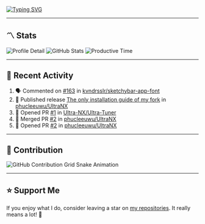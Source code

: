 [![Typing SVG](https://readme-typing-svg.demolab.com?font=&duration=2500&pause=100&center=true&vCenter=true&multiline=true&width=1000&height=60&lines=Hi+There!;Welcome+to+my+Github+profile+%F0%9F%91%8B)](https://git.io/typing-svg)

---

## 〽️ Stats

![Profile Detail](http://github-profile-summary-cards.vercel.app/api/cards/profile-details?username=phucleeuwu&theme=transparent)
![GitHub Stats](http://github-profile-summary-cards.vercel.app/api/cards/stats?username=phucleeuwu&theme=transparent)
![Productive Time](http://github-profile-summary-cards.vercel.app/api/cards/productive-time?username=phucleeuwu&theme=transparent&utcOffset=8)

---

## 📝 Recent Activity

<!--START_SECTION:activity-->
1. 🗣 Commented on [#163](https://github.com/kvndrsslr/sketchybar-app-font/pull/163#issuecomment-2894693253) in [kvndrsslr/sketchybar-app-font](https://github.com/kvndrsslr/sketchybar-app-font)
2. 🚀 Published release [The only installation guide of my fork](https://github.com/phucleeuwu/UltraNX/releases/tag/v0) in [phucleeuwu/UltraNX](https://github.com/phucleeuwu/UltraNX)
3. 💪 Opened PR [#1](https://github.com/Ultra-NX/Ultra-Tuner/pull/1) in [Ultra-NX/Ultra-Tuner](https://github.com/Ultra-NX/Ultra-Tuner)
4. 🎉 Merged PR [#2](https://github.com/phucleeuwu/UltraNX/pull/2) in [phucleeuwu/UltraNX](https://github.com/phucleeuwu/UltraNX)
5. 💪 Opened PR [#2](https://github.com/phucleeuwu/UltraNX/pull/2) in [phucleeuwu/UltraNX](https://github.com/phucleeuwu/UltraNX)
<!--END_SECTION:activity-->

<!--START_SECTION:waka-->

<!--END_SECTION:waka-->

---

## 🐍 Contribution

<picture>
  <source media="(prefers-color-scheme: dark)" srcset="https://raw.githubusercontent.com/phucleeuwu/phucleeuwu/output/github-contribution-grid-snake-dark.svg">
  <source media="(prefers-color-scheme: light)" srcset="https://raw.githubusercontent.com/phucleeuwu/phucleeuwu/output/github-contribution-grid-snake.svg">
  <img alt="GitHub Contribution Grid Snake Animation" src="https://raw.githubusercontent.com/phucleeuwu/phucleeuwu/output/github-contribution-grid-snake.svg">
</picture>

---

## ⭐ Support Me

If you enjoy what I do, consider leaving a star on [my repositories](https://github.com/phucleeuwu?tab=repositories&type=source). It really means a lot! 💙
